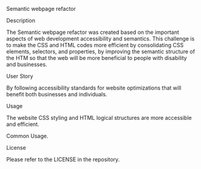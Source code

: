 Semantic webpage refactor

Description

The Semantic webpage refactor was created based on the important aspects of web development accessibility and semantics. This challenge is to make the CSS and HTML codes more efficient by consolidating CSS elements, selectors, and properties, by improving the semantic structure of the HTM so that the web will be more beneficial to people with disability and businesses.  

User Story
 
By following accessibility standards for website optimizations that will benefit both businesses and individuals.


Usage
 
The website CSS styling and HTML logical structures are more accessible and efficient.

Common Usage.


License 

Please refer to the LICENSE in the repository.
